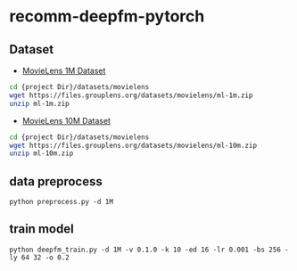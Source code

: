 # recomm-deepfm-pytorch

## Dataset
* [MovieLens 1M Dataset](https://grouplens.org/datasets/movielens/1m/)
```bash
cd {project Dir}/datasets/movielens
wget https://files.grouplens.org/datasets/movielens/ml-1m.zip
unzip ml-1m.zip
```

* [MovieLens 10M Dataset](https://grouplens.org/datasets/movielens/10m/)
```bash
cd {project Dir}/datasets/movielens
wget https://files.grouplens.org/datasets/movielens/ml-10m.zip
unzip ml-10m.zip
```

## data preprocess
```shell
python preprocess.py -d 1M
```

## train model
```shell
python deepfm_train.py -d 1M -v 0.1.0 -k 10 -ed 16 -lr 0.001 -bs 256 -ly 64 32 -o 0.2
```
